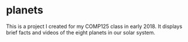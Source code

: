 # planets
This is a project I created for my COMP125 class in early 2018. It displays brief facts and videos of the eight planets in our solar system.
